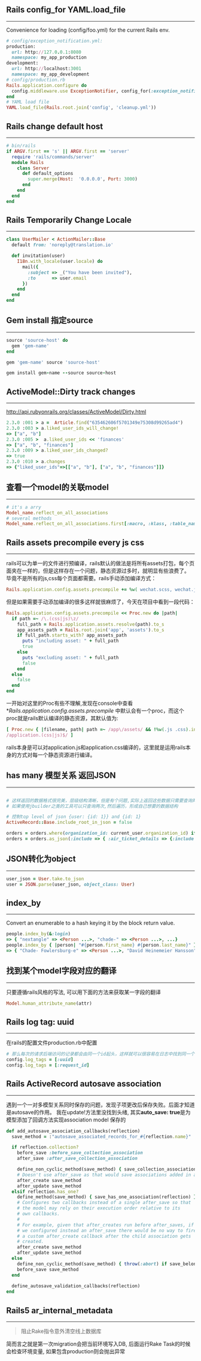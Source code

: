 ## Rails config_for YAML.load_file
---
Convenience for loading (config/foo.yml) for the current Rails env.
```ruby
# config/exception_notification.yml:
production:
  url: http://127.0.0.1:8080
  namespace: my_app_production
development:
  url: http://localhost:3001
  namespace: my_app_development
# config/production.rb
Rails.application.configure do
  config.middleware.use ExceptionNotifier, config_for(:exception_notification)
end
# YAML load file
YAML.load_file(Rails.root.join('config', 'cleanup.yml'))
```

## Rails change default host
---
```ruby
# bin/rails
if ARGV.first == 's' || ARGV.first == 'server'
  require 'rails/commands/server'
  module Rails
    class Server
      def default_options
        super.merge(Host:  '0.0.0.0', Port: 3000)
      end
    end
  end
end
```

## Rails Temporarily Change Locale
---
```ruby
class UserMailer < ActionMailer::Base
  default from: 'noreply@translation.io'

  def invitation(user)
    I18n.with_locale(user.locale) do
      mail({
        :subject => _("You have been invited"),
        :to      => user.email
      })
    end
  end
end
```


## Gem install 指定source
---
```ruby
source 'source-host' do
  gem 'gem-name'
end

gem 'gem-name' source 'source-host'

gem install gem-name --source source-host
```

## ActiveModel::Dirty track changes
---
http://api.rubyonrails.org/classes/ActiveModel/Dirty.html
```ruby
2.3.0 :001 > a =  Article.find("635462606f5701349e75308d99265ad4")
2.3.0 :003 > a.liked_user_ids_will_change!
=> ["a", "b"]
2.3.0 :005 >  a.liked_user_ids << 'finances'
=> ["a", "b", "finances"]
2.3.0 :009 > a.liked_user_ids_changed?
=> true
2.3.0 :010 > a.changes
=> {"liked_user_ids"=>[["a", "b"], ["a", "b", "finances"]]}
```


## 查看一个model的关联model
---
```ruby
# it's a arry
Model_name.reflect_on_all_associations
# several methods
Model_name.reflect_on_all_associations.first[:macro, :klass, :table_name]
```


## Rails assets precompile every js css
---
rails可以为单一的文件进行预编译，rails默认的做法是将所有assets打包，每个页面夹在一样的，但是这样存在一个问题，静态资源过多时，就明显有些浪费了。
毕竟不是所有的js,css每个页面都需要。rails手动添加编译方式：
```ruby
Rails.application.config.assets.precompile += %w( wechat.scss, wechat.js )
```
但是如果需要手动添加编译的很多这样就很麻烦了，今天在项目中看到一段代码：
```ruby
Rails.application.config.assets.precompile << Proc.new do |path|
  if path =~ /\.(css|js)\z/
    full_path = Rails.application.assets.resolve(path).to_s
    app_assets_path = Rails.root.join('app', 'assets').to_s
    if full_path.starts_with? app_assets_path
      puts "including asset: " + full_path
      true
    else
      puts "excluding asset: " + full_path
      false
    end
  else
    false
  end
end
```
一开始对这里的Proc有些不理解,发现在console中查看 **Rails.application.config.assets.precompile* 中默认会有一个proc，而这个proc就是rails默认编译的静态资源，其默认值为:
```ruby
[ Proc.new { |filename, path| path =~ /app\/assets/ && !%w(.js .css).include?(File.extname(filename)) },
/application.(css|js)$/ ]
```
rails本身是可以对application.js和application.css编译的，这里就是运用rails本身的方式对每一个静态资源进行编译。


## has many 模型关系 返回JSON
---
```ruby

# 这样返回的数据格式很完美，层级结构清晰，但是有个问题,实际上返回这些数据只需要查询两次sql,但是这里的方式确是有所少数据查询多少次
# 如果使用jbuilder之类的工具可以只查询两次,然后遍历，形成自己想要的数据结构

# 控制top level of json {user: {id: 1}} and {id: 1}
ActiveRecord::Base.include_root_in_json = false

orders = orders.where(organization_id: current_user.organization_id) if current_user.organization_id
orders = orders.as_json(:include => { :air_ticket_details => {:include => :air_order_insurances}}, :only => [:order_no, :detail])
```

## JSON转化为object
---
```ruby
user_json = User.take.to_json
user = JSON.parse(user_json, object_class: User)
```

## index_by
---
Convert an enumerable to a hash keying it by the block return value.
```ruby
people.index_by(&:login)
=> { "nextangle" => <Person ...>, "chade-" => <Person ...>, ...}
people.index_by { |person| "#{person.first_name} #{person.last_name}" }
=> { "Chade- Fowlersburg-e" => <Person ...>, "David Heinemeier Hansson" => <Person ...>, ...}
```


## 找到某个model字段对应的翻译
---
只要遵循rails风格的写法, 可以用下面的方法来获取某一字段的翻译
```ruby
Model.human_attribute_name(attr)
```

## Rails log tag: uuid
---
在rails的配置文件production.rb中配置
```ruby
# 那么每次的请求后端访问的记录都会由同一个id起头，这样就可以很容易在日志中找到同一个请求的所有日志了
config.log_tags = [:uuid]
config.log_tags = [:request_id]
```

## Rails ActiveRecord autosave association
---
遇到一个一对多模型关系同时保存的问题，发现子项更改后保存失败。后面才知道是autosave的作用。
我在update!方法里没找到头绪, 其实**auto_save: true**是为模型添加了回调方法实现association model 保存的
```ruby
def add_autosave_association_callbacks(reflection)
  save_method = :"autosave_associated_records_for_#{reflection.name}"

  if reflection.collection?
    before_save :before_save_collection_association
    after_save :after_save_collection_association

    define_non_cyclic_method(save_method) { save_collection_association(reflection) }
    # Doesn't use after_save as that would save associations added in after_create/after_update twice
    after_create save_method
    after_update save_method
  elsif reflection.has_one?
    define_method(save_method) { save_has_one_association(reflection) } unless method_defined?(save_method)
    # Configures two callbacks instead of a single after_save so that
    # the model may rely on their execution order relative to its
    # own callbacks.
    #
    # For example, given that after_creates run before after_saves, if
    # we configured instead an after_save there would be no way to fire
    # a custom after_create callback after the child association gets
    # created.
    after_create save_method
    after_update save_method
  else
    define_non_cyclic_method(save_method) { throw(:abort) if save_belongs_to_association(reflection) == false }
    before_save save_method
  end
  
  define_autosave_validation_callbacks(reflection)
end
```

## Rails5 ar_internal_metadata
---
> 阻止Rake指令意外清空线上数据库

简而言之就是第一次migration会把当前环境写入DB, 后面运行Rake Task的时候会检查环境变量, 如果包含production则会抛出异常